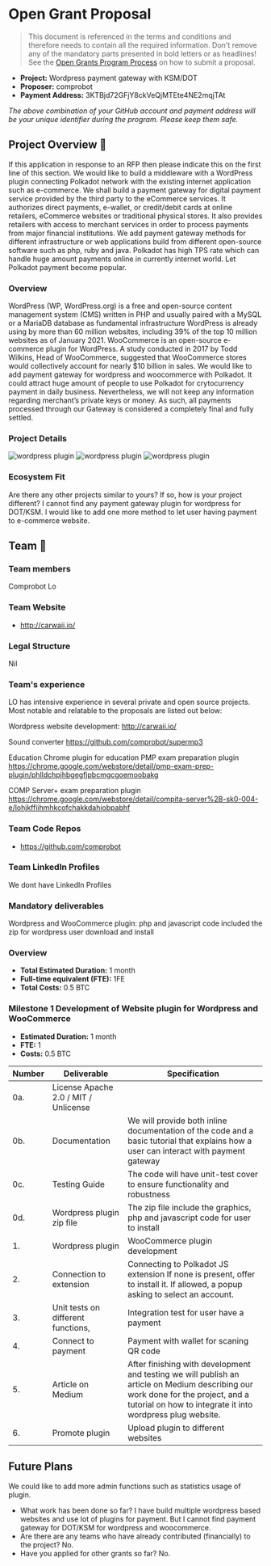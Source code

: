 # Open Grant Proposal

> This document is referenced in the terms and conditions and therefore needs to contain all the required information. Don't remove any of the mandatory parts presented in bold letters or as headlines! See the [Open Grants Program Process](https://github.com/w3f/Open-Grants-Program/blob/master/README_2.md) on how to submit a proposal.

* **Project:** Wordpress payment gateway with KSM/DOT 
* **Proposer:** comprobot
* **Payment Address:** 3KTBjd72GFjY8ckVeQjMTEte4NE2mqjTAt

*The above combination of your GitHub account and payment address will be your unique identifier during the program. Please keep them safe.*

## Project Overview :page_facing_up: 
If this application in response to an RFP then please indicate this on the first line of this section.
We would like to build a middleware  with a WordPress plugin connecting Polkadot network with the existing internet application such as e-commerce.  We shall build a payment gateway for digital payment service provided by the third party to the eCommerce services. It authorizes direct payments, e-wallet, or credit/debit cards at online retailers, eCommerce websites or traditional physical stores. It also provides retailers with access to merchant services in order to process payments from major financial institutions. We add payment gateway methods for different infrastructure or web applications build from different open-source software such as php, ruby and java.  Polkadot has high TPS rate which can handle huge amount payments online in currently internet world. Let Polkadot payment become popular.
### Overview

WordPress (WP, WordPress.org) is a free and open-source content management system (CMS) written in PHP and usually paired with a MySQL or a MariaDB database as fundamental infrastructure
WordPress is already using by more than 60 million websites, including 39% of the top 10 million websites as of January 2021. WooCommerce is an open-source e-commerce plugin for WordPress. A study conducted in 2017 by Todd Wilkins, Head of WooCommerce, suggested that WooCommerce stores would collectively account for nearly $10 billion in sales. We would like to add payment gateway for wordpress and woocommerce with Polkadot. It could attract huge amount of people to use Polkadot for crytocurrency payment in daily business. Nevertheless, we will not keep any information regarding merchant’s private keys or money. As such, all payments processed through our Gateway is considered a completely final and fully settled.


### Project Details 
![wordpress plugin](https://raw.githubusercontent.com/comprobot/Open-Grants-Program/master/src/wordpress-plugin-setting.png)
![wordpress plugin](https://raw.githubusercontent.com/comprobot/Open-Grants-Program/master/src/wordpress-payment.png)
![wordpress plugin](https://raw.githubusercontent.com/comprobot/Open-Grants-Program/master/src/wordpress-payment2.png)



### Ecosystem Fit 
Are there any other projects similar to yours? If so, how is your project different?
I cannot find any payment gateway plugin for wordpress for DOT/KSM. I would like to add one more method to let user having payment to e-commerce website.

## Team :busts_in_silhouette:

### Team members

Comprobot Lo

### Team Website	
* http://carwaii.io/

### Legal Structure 
Nil

### Team's experience
LO has intensive experience in several private and open source projects. Most notable and relatable to the proposals are listed out below:

Wordpress website development:
http://carwaii.io/

Sound converter
https://github.com/comprobot/supermp3

Education Chrome plugin for education
PMP exam preparation plugin
https://chrome.google.com/webstore/detail/pmp-exam-prep-plugin/phlldchpjhbgegfjpbcmgcgoemoobakg

COMP Server+ exam preparation plugin
https://chrome.google.com/webstore/detail/compita-server%2B-sk0-004-e/lohjkffiihmhkcofchakkdahiobpabhf


### Team Code Repos
* https://github.com/comprobot


### Team LinkedIn Profiles
We dont have LinkedIn Profiles

###  Mandatory deliverables 
Wordpress and WooCommerce plugin:  php and javascript code included the zip for wordpress user download and install 


### Overview
* **Total Estimated Duration:** 1 month
* **Full-time equivalent (FTE):**  1FE
* **Total Costs:** 0.5 BTC

### Milestone 1 Development of Website plugin for Wordpress and WooCommerce 
* **Estimated Duration:** 1 month
* **FTE:**  1
* **Costs:** 0.5 BTC

| Number | Deliverable | Specification |
| ------------- | ------------- | ------------- |
| 0a. | License	Apache 2.0 / MIT / Unlicense  |  |
| 0b. | Documentation  |We will provide both inline documentation of the code and a basic tutorial that explains how a user can interact with payment gateway|
| 0c. | Testing Guide  |The code will have unit-test cover to ensure functionality and robustness |
| 0d. | Wordpress plugin zip file | The zip file include the graphics,  php and javascript code for user to install |
| 1. | Wordpress plugin  | WooCommerce plugin development |
| 2. | Connection to extension | Connecting to Polkadot JS extension	If none is present, offer to install it. If allowed, a popup asking to select an account.|  
| 3. | Unit tests on different functions, |  Integration test for user have a payment|
| 4. | Connect to payment | Payment with wallet for scaning QR code|  
| 5. | Article on Medium|  After finishing with development and testing we will publish an article on Medium describing our work done for the project, and a tutorial on how to integrate it into wordpress plug website.|
| 6. | Promote plugin| Upload plugin to different websites|



## Future Plans
We could like to add more admin functions such as statistics usage of plugin. 


* What work has been done so far? I have build multiple wordpress based websites and use lot of plugins for payment. But I cannot find payment gateway for DOT/KSM for wordpress and woocommerce.
* Are there are any teams who have already contributed (financially) to the project? No.
* Have you applied for other grants so far? No.
